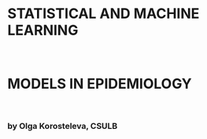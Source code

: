 <html>
 <h1>STATISTICAL AND MACHINE LEARNING </h1><br>
  <h1>MODELS IN EPIDEMIOLOGY</h1> 
  <br>
  <h3>by Olga Korosteleva, CSULB</h3>
  <br>
    <meta property="og:image" content="https://okoroste.github.io/cover.png" />
</html>
